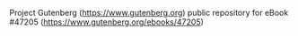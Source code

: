Project Gutenberg (https://www.gutenberg.org) public repository for eBook #47205 (https://www.gutenberg.org/ebooks/47205)
